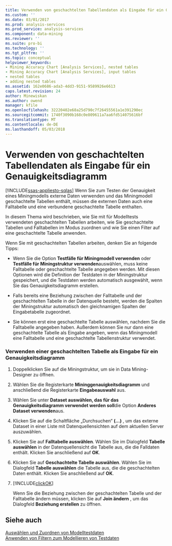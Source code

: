 ```yaml
---
title: Verwenden von geschachtelten Tabellendaten als Eingabe für ein Genauigkeitsdiagramm | Microsoft Docs
ms.custom: ''
ms.date: 03/01/2017
ms.prod: analysis-services
ms.prod_service: analysis-services
ms.component: data-mining
ms.reviewer: ''
ms.suite: pro-bi
ms.technology: ''
ms.tgt_pltfrm: ''
ms.topic: conceptual
helpviewer_keywords:
- Mining Accuracy Chart [Analysis Services], nested tables
- Mining Accuracy Chart [Analysis Services], input tables
- nested tables
- adding nested tables
ms.assetid: 162e0686-ada3-4dd3-9151-9589926e6613
caps.latest.revision: 24
author: Minewiskan
ms.author: owend
manager: kfile
ms.openlocfilehash: 32220402e68a25d790c7f26455561a1e391290ec
ms.sourcegitcommit: 1740f3090b168c0e809611a7aa6fd514075616bf
ms.translationtype: MT
ms.contentlocale: de-DE
ms.lasthandoff: 05/03/2018
---
```

# <a name="using-nested-table-data-as-an-input-for-an-accuracy-chart"></a>Verwenden von geschachtelten Tabellendaten als Eingabe für ein Genauigkeitsdiagramm
[!INCLUDE[ssas-appliesto-sqlas](../../includes/ssas-appliesto-sqlas.md)]
  Wenn Sie zum Testen der Genauigkeit eines Miningmodells externe Daten verwenden und das Miningmodell geschachtelte Tabellen enthält, müssen die externen Daten auch eine Falltabelle und eine verbundene geschachtelte Tabelle enthalten.  
  
 In diesem Thema wird beschrieben, wie Sie mit für Modelltests verwendeten geschachtelten Tabellen arbeiten, wie Sie geschachtelte Tabellen und Falltabellen im Modus zuordnen und wie Sie einen Filter auf eine geschachtelte Tabelle anwenden.  
  
 Wenn Sie mit geschachtelten Tabellen arbeiten, denken Sie an folgende Tipps:  
  
-   Wenn Sie die Option **Testfälle für Miningmodell verwenden** oder **Testfälle für Miningstruktur verwenden**auswählen, muss keine Falltabelle oder geschachtelte Tabelle angegeben werden. Mit diesen Optionen wird die Definition der Testdaten in der Miningstruktur gespeichert, und die Testdaten werden automatisch ausgewählt, wenn Sie das Genauigkeitsdiagramm erstellen.  
  
-   Falls bereits eine Beziehung zwischen der Falltabelle und der geschachtelten Tabelle in der Datenquelle besteht, werden die Spalten der Miningstruktur automatisch den gleichnamigen Spalten der Eingabetabelle zugeordnet.  
  
-   Sie können erst eine geschachtelte Tabelle auswählen, nachdem Sie die Falltabelle angegeben haben. Außerdem können Sie nur dann eine geschachtelte Tabelle als Eingabe angeben, wenn das Miningmodell eine Falltabelle und eine geschachtelte Tabellenstruktur verwendet.  
  
### <a name="use-a-nested-table-as-input-to-an-accuracy-chart"></a>Verwenden einer geschachtelten Tabelle als Eingabe für ein Genauigkeitsdiagramm  
  
1.  Doppelklicken Sie auf die Miningstruktur, um sie in Data Mining-Designer zu öffnen.  
  
2.  Wählen Sie die Registerkarte **Mininggenauigkeitsdiagramm** und anschließend die Registerkarte **Eingabeauswahl** aus.  
  
3.  Wählen Sie unter **Dataset auswählen, das für das Genauigkeitsdiagramm verwendet werden soll**die Option **Anderes Dataset verwenden**aus.  
  
4.  Klicken Sie auf die Schaltfläche „Durchsuchen“ **(...)** , um das externe Dataset in einer Liste mit Datenquellensichten auf dem aktuellen Server auszuwählen.  
  
5.  Klicken Sie auf **Falltabelle auswählen**. Wählen Sie im Dialogfeld **Tabelle auswählen** in der Datenquellensicht die Tabelle aus, die die Falldaten enthält. Klicken Sie anschließend auf **OK**.  
  
6.  Klicken Sie auf **Geschachtelte Tabelle auswählen**. Wählen Sie im Dialogfeld **Tabelle auswählen** die Tabelle aus, die die geschachtelten Daten enthält. Klicken Sie anschließend auf **OK**.  
  
7.  [!INCLUDE[clickOK](../../includes/clickok-md.md)]  
  
     Wenn Sie die Beziehung zwischen der geschachtelten Tabelle und der Falltabelle ändern müssen, klicken Sie auf **Join ändern** , um das Dialogfeld **Beziehung erstellen** zu öffnen.  
  
## <a name="see-also"></a>Siehe auch  
 [Auswählen und Zuordnen von Modelltestdaten](../../analysis-services/data-mining/choose-and-map-model-testing-data.md)   
 [Anwenden von Filtern zum Modellieren von Testdaten](../../analysis-services/data-mining/apply-filters-to-model-testing-data.md)  
  
  
